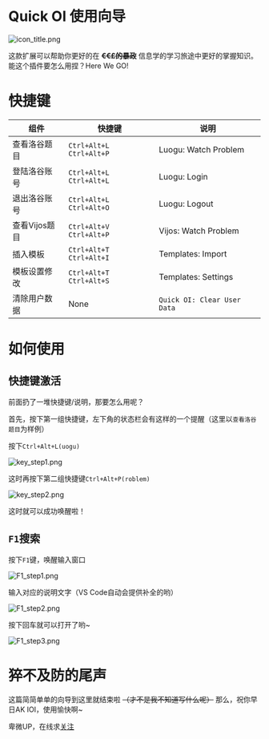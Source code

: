 # Quick OI 使用向导
![icon_title.png](https://i.loli.net/2021/05/20/zvtV8uTnDLamcWr.png)

这款扩展可以帮助你更好的在 **~~€€₤的暴政~~** 信息学的学习旅途中更好的掌握知识。能这个插件要怎么用捏？Here We GO!

# 快捷键
| 组件        | 快捷键               |说明|
| ------------- | ----------------------- |--------------|
| 查看洛谷题目 | `Ctrl+Alt+L Ctrl+Alt+P` |Luogu: Watch Problem|
| 登陆洛谷账号 | `Ctrl+Alt+L Ctrl+Alt+L` |Luogu: Login|
| 退出洛谷账号 | `Ctrl+Alt+L Ctrl+Alt+O` |Luogu: Logout|
| 查看Vijos题目 | `Ctrl+Alt+V Ctrl+Alt+P` |Vijos: Watch Problem|
| 插入模板  | `Ctrl+Alt+T Ctrl+Alt+I` |Templates: Import|
| 模板设置修改 | `Ctrl+Alt+T Ctrl+Alt+S` |Templates: Settings|
| 清除用户数据 | None |`Quick OI: Clear User Data`|

# 如何使用

## 快捷键激活
前面扔了一堆快捷键/说明，那要怎么用呢？

首先，按下第一组快捷键，左下角的状态栏会有这样的一个提醒（这里以`查看洛谷题目`为样例）

按下`Ctrl+Alt+L(uogu)`

![key_step1.png](https://i.loli.net/2021/05/20/I1H3gocBNpKUJE4.png)

这时再按下第二组快捷键`Ctrl+Alt+P(roblem)`

![key_step2.png](https://i.loli.net/2021/05/20/epT9vxVWNfO8uoB.png)

这时就可以成功唤醒啦！

## `F1`搜索
按下`F1`键，唤醒输入窗口

![F1_step1.png](https://i.loli.net/2021/05/20/Kosa6HZFlWpP2cd.png)

输入对应的说明文字（VS Code自动会提供补全的哟）

![F1_step2.png](https://i.loli.net/2021/05/20/kKzdvRgle7yrWO3.png)

按下回车就可以打开了哟~

![F1_step3.png](https://i.loli.net/2021/05/20/GygSPwmDIrz3B76.png)


# 猝不及防的尾声
这篇简简单单的向导到这里就结束啦 ~~（才不是我不知道写什么呢）~~ 那么，祝你早日AK IOI，使用愉快啊~

卑微UP，在线求[关注](https://space.bilibili.com/473777430)